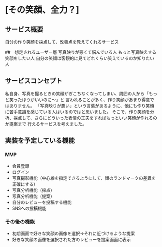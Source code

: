 # [その笑顔、全力？]

## サービス概要
自分の作り笑顔を採点して、改善点を教えてくれるサービス


##　想定されるユーザー層
写真映りが悪くて悩んでいる人
もっと写真映えする笑顔をしたい人
自分の笑顔は客観的に見てどれくらい笑えているのか知りたい人


## サービスコンセプト
私自身、写真を撮るときの笑顔がぎこちなくなってしまい、周囲の人から「もっと笑ったほうがいいのに〜」と
言われることが多く、作り笑顔があまり得意ではありません。
「写真映りが悪い」という言葉があるように、他にも作り笑顔に苦手意識を感じている人はいるのではと思いました。
そこで、作り笑顔を分析、採点して、さらにどういった表情の工夫をすればもっといい笑顔が作れるのか提案まで
行えるサービスを考えました。

## 実装を予定している機能
### MVP

- 会員登録
- ログイン
- 写真撮影機能（中心線を指定できるようにして、顔のランドマークの差異を正確にする）
- 写真分析機能（採点）
- 写真分析機能（提案）
- 自分のレビューを投稿する機能
- SNSへの投稿機能

### その後の機能

- 初期画面で好きな笑顔の画像を選択→それに近づけるような提案
- 好きな笑顔の画像を選択された方のレビューを提案画面に表示
